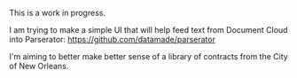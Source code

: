 This is a work in progress.

I am trying to make a simple UI that will help feed text from Document Cloud into Parserator: https://github.com/datamade/parserator

I'm aiming to better make better sense of a library of contracts from the City of New Orleans.
